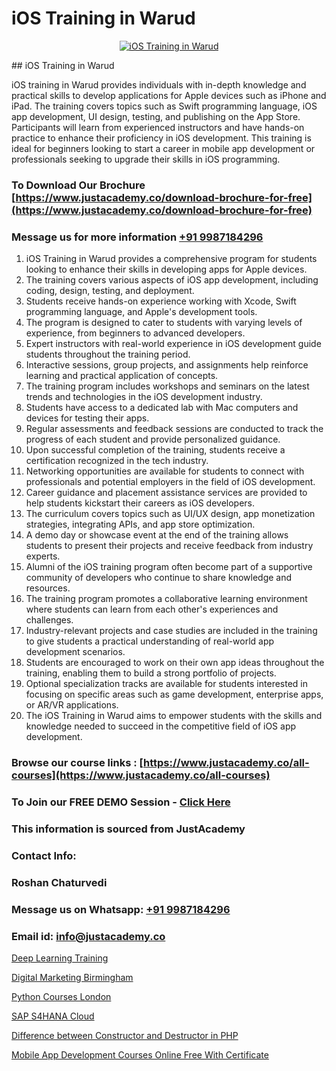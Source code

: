 # iOS Training in Warud

<p align="center">
  <a href="https://justacademy.co/course-detail/ios-training">
    <img src="https://justacademy.co/storage2/course_image/1676636008_course_image.webp" alt="iOS Training in Warud">
  </a>
</p>
## iOS Training in Warud

iOS training in Warud provides individuals with in-depth knowledge and practical skills to develop applications for Apple devices such as iPhone and iPad. The training covers topics such as Swift programming language, iOS app development, UI design, testing, and publishing on the App Store. Participants will learn from experienced instructors and have hands-on practice to enhance their proficiency in iOS development. This training is ideal for beginners looking to start a career in mobile app development or professionals seeking to upgrade their skills in iOS programming.
### To Download Our Brochure [https://www.justacademy.co/download-brochure-for-free](https://www.justacademy.co/download-brochure-for-free)
### Message us for more information [+91 9987184296](https://api.whatsapp.com/send?phone=919987184296)
1) iOS Training in Warud provides a comprehensive program for students looking to enhance their skills in developing apps for Apple devices.
2) The training covers various aspects of iOS app development, including coding, design, testing, and deployment.
3) Students receive hands-on experience working with Xcode, Swift programming language, and Apple's development tools.
4) The program is designed to cater to students with varying levels of experience, from beginners to advanced developers.
5) Expert instructors with real-world experience in iOS development guide students throughout the training period.
6) Interactive sessions, group projects, and assignments help reinforce learning and practical application of concepts.
7) The training program includes workshops and seminars on the latest trends and technologies in the iOS development industry.
8) Students have access to a dedicated lab with Mac computers and devices for testing their apps.
9) Regular assessments and feedback sessions are conducted to track the progress of each student and provide personalized guidance.
10) Upon successful completion of the training, students receive a certification recognized in the tech industry.
11) Networking opportunities are available for students to connect with professionals and potential employers in the field of iOS development.
12) Career guidance and placement assistance services are provided to help students kickstart their careers as iOS developers.
13) The curriculum covers topics such as UI/UX design, app monetization strategies, integrating APIs, and app store optimization.
14) A demo day or showcase event at the end of the training allows students to present their projects and receive feedback from industry experts.
15) Alumni of the iOS training program often become part of a supportive community of developers who continue to share knowledge and resources.
16) The training program promotes a collaborative learning environment where students can learn from each other's experiences and challenges.
17) Industry-relevant projects and case studies are included in the training to give students a practical understanding of real-world app development scenarios.
18) Students are encouraged to work on their own app ideas throughout the training, enabling them to build a strong portfolio of projects.
19) Optional specialization tracks are available for students interested in focusing on specific areas such as game development, enterprise apps, or AR/VR applications.
20) The iOS Training in Warud aims to empower students with the skills and knowledge needed to succeed in the competitive field of iOS app development.

### Browse our course links : [https://www.justacademy.co/all-courses](https://www.justacademy.co/all-courses) 
### To Join our FREE DEMO Session - [Click Here](https://www.justacademy.co/register-for-course-demo)


### This information is sourced from JustAcademy
### Contact Info:
### Roshan Chaturvedi
### Message us on Whatsapp: [+91 9987184296](https://api.whatsapp.com/send?phone=919987184296)
### Email id: [info@justacademy.co](mailto:info@justacademy.co)
                
[Deep Learning Training](https://www.linkedin.com/pulse/deep-learning-training-justacademyderby-i5wbe?trackingId=whk7SR11LH8TfzxNWd3rvw%3D%3D&lipi=urn%3Ali%3Apage%3Ad_flagship3_company_admin%3BPi8IvO9YQ5y8xQZ23yq6yg%3D%3D)

[Digital Marketing Birmingham](https://www.linkedin.com/pulse/digital-marketing-birmingham-justacademy-boston-e3twe?trackingId=JJQV9zRhqRStUC2A2EABxQ%3D%3D&lipi=urn%3Ali%3Apage%3Ad_flagship3_company_admin%3BJZkpBKQJT0CqKHGVOkLUTQ%3D%3D)

[Python Courses London](https://medium.com/@kumarishimmi99/python-courses-london-54229042a6a5)

[SAP S4HANA Cloud](https://medium.com/@kamblerajas684/sap-s4hana-cloud-be845d90dd76)

[Difference between Constructor and Destructor in PHP](https://justacademyin.github.io/justacademy/difference-between-constructor-and-destructor-in-php)

[Mobile App Development Courses Online Free With Certificate](https://justacademyin.github.io/justacademy/mobile-app-development-courses-online-free-with-certificate)

